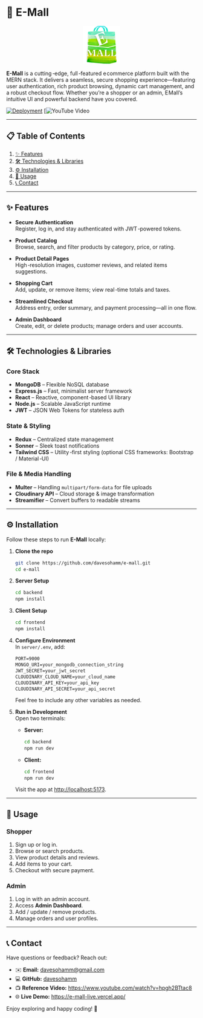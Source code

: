 # 🚀 E-Mall

<p align="center">
  <img src="./frontend/public/vite.svg" alt="E-Mall Logo" width="100" />
</p>

**E-Mall** is a cutting ‑edge, full ‑featured e commerce platform built with the MERN stack. It delivers a seamless, secure shopping experience—featuring user authentication, rich product browsing, dynamic cart management, and a robust checkout flow. Whether you’re a shopper or an admin, E Mall’s intuitive UI and powerful backend have you covered.

[![Deployment](https://img.shields.io/badge/demo-online-green)](https://e-mall-live.vercel.app/) [![YouTube Video](https://www.youtube.com/watch?v=DSWwFA3csKM)

---

## 📋 Table of Contents

1. [✨ Features](#✨-features)  
2. [🛠️ Technologies & Libraries](#🛠️-technologies--libraries)  
3. [⚙️ Installation](#⚙️-installation)  
4. [🚀 Usage](#🚀-usage)  
5. [📞 Contact](#📞-contact)  

---

## ✨ Features

- **Secure Authentication**  
  Register, log in, and stay authenticated with JWT ‑powered tokens.

- **Product Catalog**  
  Browse, search, and filter products by category, price, or rating.

- **Product Detail Pages**  
  High ‑resolution images, customer reviews, and related items suggestions.

- **Shopping Cart**  
  Add, update, or remove items; view real ‑time totals and taxes.

- **Streamlined Checkout**  
  Address entry, order summary, and payment processing—all in one flow.

- **Admin Dashboard**  
  Create, edit, or delete products; manage orders and user accounts.

---

## 🛠️ Technologies & Libraries

### Core Stack

- **MongoDB** – Flexible NoSQL database
- **Express.js** – Fast, minimalist server framework
- **React** – Reactive, component ‑based UI library
- **Node.js** – Scalable JavaScript runtime
- **JWT** – JSON Web Tokens for stateless auth

### State & Styling

- **Redux** – Centralized state management
- **Sonner** – Sleek toast notifications
- **Tailwind CSS** – Utility ‑first styling (optional CSS frameworks: Bootstrap / Material ‑UI)

### File & Media Handling

- **Multer** – Handling `multipart/form-data` for file uploads
- **Cloudinary API** – Cloud storage & image transformation
- **Streamifier** – Convert buffers to readable streams

---

## ⚙️ Installation

Follow these steps to run **E-Mall** locally:

1. **Clone the repo**  
   ```bash
   git clone https://github.com/davesohamm/e-mall.git
   cd e-mall
   ```

2. **Server Setup**  
   ```bash
   cd backend
   npm install
   ```

3. **Client Setup**  
   ```bash
   cd frontend
   npm install
   ```

4. **Configure Environment**  
   In `server/.env`, add:
   ```env
   PORT=9000
   MONGO_URI=your_mongodb_connection_string
   JWT_SECRET=your_jwt_secret
   CLOUDINARY_CLOUD_NAME=your_cloud_name
   CLOUDINARY_API_KEY=your_api_key
   CLOUDINARY_API_SECRET=your_api_secret
   ```
   Feel free to include any other variables as needed.

5. **Run in Development**  
   Open two terminals:

   - **Server:**  
     ```bash
     cd backend
     npm run dev
     ```

   - **Client:**  
     ```bash
     cd frontend
     npm run dev
     ```

   Visit the app at [http://localhost:5173](http://localhost:5173).

---

## 🚀 Usage

### Shopper

1. Sign up or log in.  
2. Browse or search products.  
3. View product details and reviews.  
4. Add items to your cart.  
5. Checkout with secure payment.  

### Admin

1. Log in with an admin account.  
2. Access **Admin Dashboard**.  
3. Add / update / remove products.  
4. Manage orders and user profiles.  

---

## 📞 Contact

Have questions or feedback? Reach out:

- ✉️ **Email:** davesohamm@gmail.com  
- 💻 **GitHub:** [davesohamm](https://github.com/davesohamm)  
- 📺 **Reference Video:** https://www.youtube.com/watch?v=hpgh2BTtac8  
- 🌐 **Live Demo:** https://e-mall-live.vercel.app/  

Enjoy exploring and happy coding! 🎉

